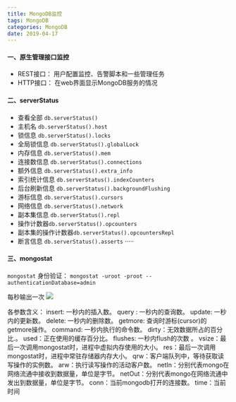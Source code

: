 ```yaml
---
title: MongoDB监控
tags: MongoDB
categories: MongoDB
date: 2019-04-17
---
```


#### 一、原生管理接口监控 ####

* REST接口：
	用户配置监控、告警脚本和一些管理任务
* HTTP接口：
	在web界面显示MongoDB服务的情况
	
#### 二、serverStatus ####
* 查看全部 `db.serverStatus()`
* 主机名 `db.serverStatus().host`
* 锁信息 `db.serverStatus().locks`
* 全局锁信息 `db.serverStatus().globalLock`
* 内存信息 `db.serverStatus().mem`
* 连接数信息 `db.serverStatus().connections`
* 额外信息 `db.serverStatus().extra_info`
* 索引统计信息 `db.serverStatus().indexCounters`
* 后台刷新信息 `db.serverStatus().backgroundFlushing`
* 游标信息 `db.serverStatus().cursors`
* 网络信息 `db.serverStatus().network`
* 副本集信息 `db.serverStatus().repl`
* 操作计数器`db.serverStatus().opcounters`
* 副本集的操作计数器`db.serverStatus().opcountersRepl`
* 断言信息 `db.serverStatus().asserts`
·····

#### 三、mongostat ####
`mongostat`
身份验证：
`mongostat -uroot -proot --authenticationDatabase=admin`

每秒输出一次
![](https://fuzui.oss-cn-shenzhen.aliyuncs.com/img/20190417200910.png)

各参数含义：
 insert:     一秒内的插入数。
query :     一秒内的查询数。
update:     一秒内的更新数。
delete:     一秒内的删除数。
getmore:    查询时游标(cursor)的getmore操作。
command:    一秒内执行的命令数。
dirty：无效数据所占的百分比.。
used：正在使用的缓存百分比。
flushes:    一秒内flush的次数 。
vsize：最后一次调用mongostat时，进程中虚拟内存使用的大小。
res：最后一次调用mongostat时，进程中常驻存储器内存大小。
qrw：客户端队列中，等待获取读写操作的实例数。
arw：执行读写操作的活动客户数。
netIn：分别代表mongo在网络流通中接收到数据量，单位是字节。
netOut：分别代表mongo在网络流通中发出到数据量，单位是字节。
conn：当前mongodb打开的连接数。
time：当前时间
